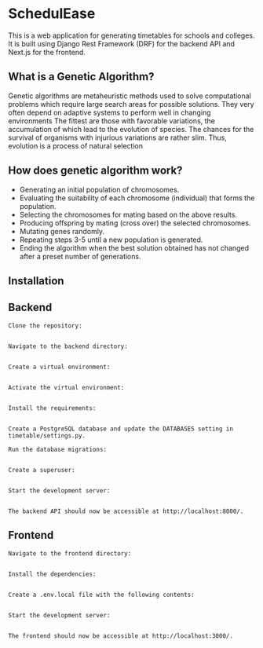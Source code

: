# SchedulEase

This is a web application for generating timetables for schools and colleges. It is built using Django Rest Framework (DRF) for the backend API and Next.js for the frontend.

## What is a Genetic Algorithm?

Genetic algorithms are metaheuristic methods used to solve computational problems which require large search areas for possible solutions. They very often depend on adaptive systems to perform well in changing environments
The fittest are those with favorable variations, the accumulation of which lead to the evolution of species. The chances for the survival of organisms with injurious variations are rather slim. Thus, evolution is a process of natural selection

## How does genetic algorithm work?

- Generating an initial population of chromosomes.
- Evaluating the suitability of each chromosome (individual) that forms the population.
- Selecting the chromosomes for mating based on the above results.
- Producing offspring by mating (cross over) the selected chromosomes.
- Mutating genes randomly.
- Repeating steps 3-5 until a new population is generated.
- Ending the algorithm when the best solution obtained has not changed after a preset number of generations.

## Installation

## Backend

    Clone the repository:

```git clone https://github.com/your-username/technix-hack.git

```

    Navigate to the backend directory:

```cd technix-hack/server

```

    Create a virtual environment:

```python -m venv env

```

    Activate the virtual environment:

```source env/bin/activate

```

    Install the requirements:

```pip install -r requirements.txt

```

    Create a PostgreSQL database and update the DATABASES setting in timetable/settings.py.

    Run the database migrations:

```python manage.py migrate

```

    Create a superuser:

```python manage.py createsuperuser

```

    Start the development server:

```python manage.py runserver

```

    The backend API should now be accessible at http://localhost:8000/.

## Frontend

    Navigate to the frontend directory:

```cd ../client

```

    Install the dependencies:

```npm install

```

    Create a .env.local file with the following contents:

```NEXT_PUBLIC_API_URL=http://localhost:8000/api/

```

    Start the development server:

```npm run dev

```

    The frontend should now be accessible at http://localhost:3000/.
